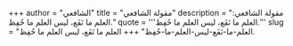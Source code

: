 +++
author = "الشافعي"
title = "مقولة الشافعي"
description = "مقولة الشافعي: العلم ما نَفَع، ليس العلم ما حُفِظ."
quote = '''العلم ما نَفَع، ليس العلم ما حُفِظ.'''
slug = "العلم-ما-نَفَع-ليس-العلم-ما-حُفِظ"
+++
العلم ما نَفَع، ليس العلم ما حُفِظ.
